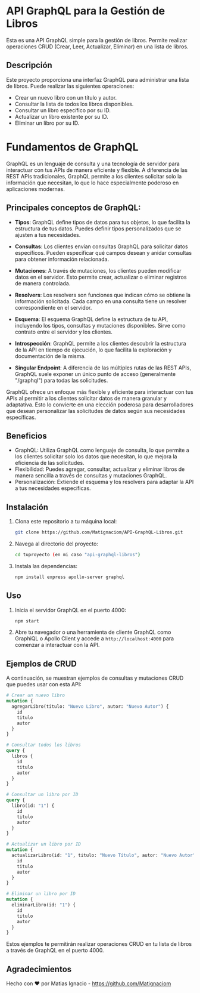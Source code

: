 # API GraphQL para la Gestión de Libros

Esta es una API GraphQL simple para la gestión de libros. Permite realizar operaciones CRUD (Crear, Leer, Actualizar, Eliminar) en una lista de libros.

## Descripción

Este proyecto proporciona una interfaz GraphQL para administrar una lista de libros. Puede realizar las siguientes operaciones:

- Crear un nuevo libro con un título y autor.
- Consultar la lista de todos los libros disponibles.
- Consultar un libro específico por su ID.
- Actualizar un libro existente por su ID.
- Eliminar un libro por su ID.

# Fundamentos de GraphQL

GraphQL es un lenguaje de consulta y una tecnología de servidor para interactuar con tus APIs de manera eficiente y flexible. A diferencia de las REST APIs tradicionales, GraphQL permite a los clientes solicitar solo la información que necesitan, lo que lo hace especialmente poderoso en aplicaciones modernas.

## Principales conceptos de GraphQL:

- **Tipos**: GraphQL define tipos de datos para tus objetos, lo que facilita la estructura de tus datos. Puedes definir tipos personalizados que se ajusten a tus necesidades.

- **Consultas**: Los clientes envían consultas GraphQL para solicitar datos específicos. Pueden especificar qué campos desean y anidar consultas para obtener información relacionada.

- **Mutaciones**: A través de mutaciones, los clientes pueden modificar datos en el servidor. Esto permite crear, actualizar o eliminar registros de manera controlada.

- **Resolvers**: Los resolvers son funciones que indican cómo se obtiene la información solicitada. Cada campo en una consulta tiene un resolver correspondiente en el servidor.

- **Esquema**: El esquema GraphQL define la estructura de tu API, incluyendo los tipos, consultas y mutaciones disponibles. Sirve como contrato entre el servidor y los clientes.

- **Introspección**: GraphQL permite a los clientes descubrir la estructura de la API en tiempo de ejecución, lo que facilita la exploración y documentación de la misma.

- **Singular Endpoint**: A diferencia de las múltiples rutas de las REST APIs, GraphQL suele exponer un único punto de acceso (generalmente "/graphql") para todas las solicitudes.

GraphQL ofrece un enfoque más flexible y eficiente para interactuar con tus APIs al permitir a los clientes solicitar datos de manera granular y adaptativa. Esto lo convierte en una elección poderosa para desarrolladores que desean personalizar las solicitudes de datos según sus necesidades específicas.

## Beneficios

- GraphQL: Utiliza GraphQL como lenguaje de consulta, lo que permite a los clientes solicitar solo los datos que necesitan, lo que mejora la eficiencia de las solicitudes.
- Flexibilidad: Puedes agregar, consultar, actualizar y eliminar libros de manera sencilla a través de consultas y mutaciones GraphQL.
- Personalización: Extiende el esquema y los resolvers para adaptar la API a tus necesidades específicas.

## Instalación

1. Clona este repositorio a tu máquina local:

   ```bash
   git clone https://github.com/Matignaciom/API-GraphQL-Libros.git
   ```

2. Navega al directorio del proyecto:

   ```bash
   cd tuproyecto (en mi caso "api-graphql-libros")
   ```

3. Instala las dependencias:

   ```bash
   npm install express apollo-server graphql
   ```

## Uso

1. Inicia el servidor GraphQL en el puerto 4000:

   ```bash
   npm start
   ```

2. Abre tu navegador o una herramienta de cliente GraphQL como GraphiQL o Apollo Client y accede a `http://localhost:4000` para comenzar a interactuar con la API.

## Ejemplos de CRUD

A continuación, se muestran ejemplos de consultas y mutaciones CRUD que puedes usar con esta API:

```graphql
# Crear un nuevo libro
mutation {
  agregarLibro(titulo: "Nuevo Libro", autor: "Nuevo Autor") {
    id
    titulo
    autor
  }
}

# Consultar todos los libros
query {
  libros {
    id
    titulo
    autor
  }
}

# Consultar un libro por ID
query {
  libro(id: "1") {
    id
    titulo
    autor
  }
}

# Actualizar un libro por ID
mutation {
  actualizarLibro(id: "1", titulo: "Nuevo Título", autor: "Nuevo Autor") {
    id
    titulo
    autor
  }
}

# Eliminar un libro por ID
mutation {
  eliminarLibro(id: "1") {
    id
    titulo
    autor
  }
}
```

Estos ejemplos te permitirán realizar operaciones CRUD en tu lista de libros a través de GraphQL en el puerto 4000.

## Agradecimientos

Hecho con ❤️ por Matias Ignacio - https://github.com/Matignaciom
